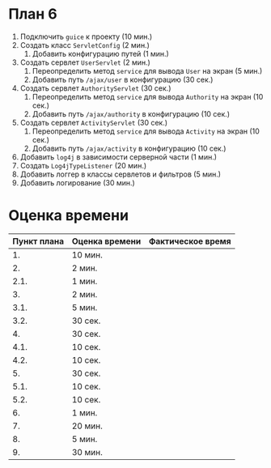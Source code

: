 # План 6
1. Подключить `guice` к проекту (10 мин.)
2. Создать класс `ServletConfig` (2 мин.)
   1. Добавить конфигурацию путей (1 мин.)
3. Создать сервлет `UserServlet` (2 мин.)
   1. Переопределить метод `service` для вывода `User` на экран (5 мин.)
   2. Добавить путь `/ajax/user` в конфигурацию (30 сек.)
4. Создать сервлет `AuthorityServlet` (30 сек.)
   1. Переопределить метод `service` для вывода `Authority` на экран (10 сек.)
   2. Добавить путь `/ajax/authority` в конфигурацию (10 сек.)
5. Создать сервлет `ActivityServlet` (30 сек.)
   1. Переопределить метод `service` для вывода `Activity` на экран (10 сек.)
   2. Добавить путь `/ajax/activity` в конфигурацию (10 сек.)
6. Добавить `log4j` в зависимости серверной части (1 мин.)
7. Создать `Log4jTypeListener` (20 мин.)
8. Добавить логгер в классы сервлетов и фильтров (5 мин.)
9. Добавить логирование (30 мин.)


# Оценка времени
| Пункт плана | Оценка времени | Фактическое время |
| ----------- | -------------- | ----------------- |
| 1.          | 10 мин.        |                   |
| 2.          | 2 мин.         |                   |
| 2.1.        | 1 мин.         |                   |
| 3.          | 2 мин.         |                   |
| 3.1.        | 5 мин.         |                   |
| 3.2.        | 30 сек.        |                   |
| 4.          | 30 сек.        |                   |
| 4.1.        | 10 сек.        |                   |
| 4.2.        | 10 сек.        |                   |
| 5.          | 30 сек.        |                   |
| 5.1.        | 10 сек.        |                   |
| 5.2.        | 10 сек.        |                   |
| 6.          | 1 мин.         |                   |
| 7.          | 20 мин.        |                   |
| 8.          | 5 мин.         |                   |
| 9.          | 30 мин.        |                   |